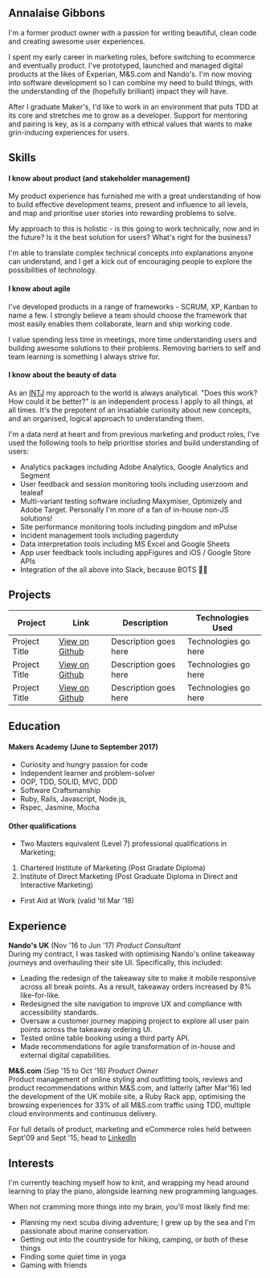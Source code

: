 ## Annalaise Gibbons

I'm a former product owner with a passion for writing beautiful, clean code and creating awesome user experiences.

I spent my early career in marketing roles, before switching to ecommerce and eventually product. I've prototyped, launched and managed digital products at the likes of Experian, M&S.com and Nando's. I'm now moving into software development so I can combine my need to build things, with the understanding of the (hopefully brilliant) impact they will have.

After I graduate Maker's, I'd like to work in an environment that puts TDD at its core and stretches me to grow as a developer. Support for mentoring and pairing is key, as is a company with ethical values that wants to make grin-inducing experiences for users.

## Skills

#### I know about product (and stakeholder management)

My product experience has furnished me with a great understanding of how to build effective development teams, present and influence to all levels, and map and prioritise user stories into rewarding problems to solve.

My approach to this is holistic - is this going to work technically, now and in the future? Is it the best solution for users? What's right for the business?

I'm able to translate complex technical concepts into explanations anyone can understand, and I get a kick out of encouraging people to explore the possibilities of technology.

#### I know about agile

I've developed products in a range of frameworks - SCRUM, XP, Kanban to name a few. I strongly believe a team should choose the framework that most easily enables them collaborate, learn and ship working code.

I value spending less time in meetings, more time understanding users and building awesome solutions to their problems. Removing barriers to self and team learning is something I always strive for.

#### I know about the beauty of data

As an <a href="https://www.16personalities.com/intj-personality">INTJ</a> my approach to the world is always analytical. "Does this work? How could it be better?" is an independent process I apply to all things, at all times. It's the prepotent of an insatiable curiosity about new concepts, and an organised, logical approach to understanding them.

I'm a data nerd at heart and from previous marketing and product roles, I've used the following tools to help prioritise stories and build understanding of users:  

- Analytics packages including Adobe Analytics, Google Analytics and Segment
- User feedback and session monitoring tools including userzoom and tealeaf
- Multi-variant testing software including Maxymiser, Optimizely and Adobe Target. Personally I'm more of a fan of in-house non-JS solutions!
- Site performance monitoring tools including pingdom and mPulse
- Incident management tools including pagerduty   
- Data interpretation tools including MS Excel and Google Sheets
- App user feedback tools including appFigures and iOS / Google Store APIs
- Integration of the all above into Slack, because BOTS 🤖😍

## Projects

|Project | Link | Description | Technologies Used |
|--------|--------|--------|--------|
| Project Title | [View on Github](https://github.com/annalaise)| Description goes here | Technologies go here |
| Project Title | [View on Github](https://github.com/annalaise)| Description goes here | Technologies go here |
| Project Title | [View on Github](https://github.com/annalaise)| Description goes here | Technologies go here |


## Education

#### Makers Academy (June to September 2017)

- Curiosity and hungry passion for code
- Independent learner and problem-solver
- OOP, TDD, SOLID, MVC, DDD
- Software Craftsmanship
- Ruby, Rails, Javascript, Node.js,
- Rspec, Jasmine, Mocha

#### Other qualifications

- Two Masters equivalent (Level 7) professional qualifications in Marketing;
1. Chartered Institute of Marketing (Post Gradate Diploma)
2. Institute of Direct Marketing (Post Graduate Diploma in Direct and Interactive Marketing)

- First Aid at Work (valid 'til Mar '18)

## Experience

**Nando's UK** (Nov '16 to Jun '17)
*Product Consultant*   
During my contract, I was tasked with optimising Nando's online takeaway journeys and overhauling their site UI. Specifically, this included:
- Leading the redesign of the takeaway site to make it mobile responsive across all break points. As a result, takeaway orders increased by 8% like-for-like.
- Redesigned the site navigation to improve UX and compliance with accessibility standards.
- Oversaw a customer journey mapping project to explore all user pain points across the takeaway ordering UI.
- Tested online table booking using a third party API.
- Made recommendations for agile transformation of in-house and external digital capabilities.

**M&S.com** (Sep '15 to Oct '16)
*Product Owner*  
Product management of online styling and outfitting tools, reviews and product recommendations within M&S.com, and latterly (after Mar’16) led the development of the UK mobile site, a Ruby Rack app, optimising the browsing experiences for 33% of all M&S.com traffic using TDD, multiple cloud environments and continuous delivery.

For full details of product, marketing and eCommerce roles held between Sept'09 and Sept '15, head to <a href="https://uk.linkedin.com/in/annalaisegibbons">LinkedIn</a>

## Interests
I'm currently teaching myself how to knit, and wrapping my head around learning to play the piano, alongside learning new programming languages.

When not cramming more things into my brain, you'll most likely find me:
- Planning my next scuba diving adventure; I grew up by the sea and I'm passionate about marine conservation.
- Getting out into the countryside for hiking, camping, or both of these things
- Finding some quiet time in yoga
- Gaming with friends
